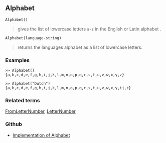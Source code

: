 ## Alphabet

```
Alphabet()
```

> gives the list of lowercase letters `a-z` in the English or Latin alphabet .

```
Alphabet(language-string)
```

> returns the languages alphabet as a list of lowercase letters.  
 

### Examples

```
>> Alphabet()
{a,b,c,d,e,f,g,h,i,j,k,l,m,n,o,p,q,r,s,t,u,v,w,x,y,z}

>> Alphabet("Dutch")
{a,b,c,d,e,f,g,h,i,j,k,l,m,n,o,p,q,r,s,t,u,v,w,x,y,ij,z}
```

### Related terms 
[FromLetterNumber](FromLetterNumber.md), [LetterNumber](LetterNumber.md) 

### Github

* [Implementation of Alphabet](https://github.com/axkr/symja_android_library/blob/master/symja_android_library/matheclipse-core/src/main/java/org/matheclipse/core/builtin/StringFunctions.java#L823) 
